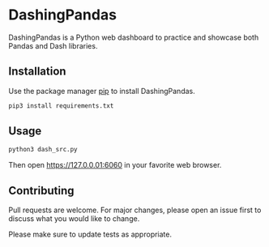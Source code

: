 # DashingPandas

DashingPandas is a Python web dashboard to practice and showcase both Pandas and Dash libraries.

## Installation

Use the package manager [pip](https://pip.pypa.io/en/stable/) to install DashingPandas.

```bash
pip3 install requirements.txt
```

## Usage

```bash
python3 dash_src.py
```
Then open https://127.0.0.01:6060 in your favorite web browser.


## Contributing
Pull requests are welcome. For major changes, please open an issue first to discuss what you would like to change.

Please make sure to update tests as appropriate.
